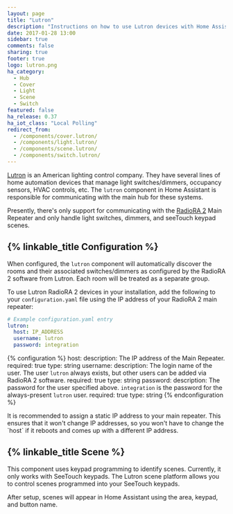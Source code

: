 ```yaml
---
layout: page
title: "Lutron"
description: "Instructions on how to use Lutron devices with Home Assistant."
date: 2017-01-28 13:00
sidebar: true
comments: false
sharing: true
footer: true
logo: lutron.png
ha_category:
  - Hub
  - Cover
  - Light
  - Scene
  - Switch
featured: false
ha_release: 0.37
ha_iot_class: "Local Polling"
redirect_from:
  - /components/cover.lutron/
  - /components/light.lutron/
  - /components/scene.lutron/
  - /components/switch.lutron/
---
```


[Lutron](http://www.lutron.com/) is an American lighting control company. They have several lines of home automation devices that manage light switches/dimmers, occupancy sensors, HVAC controls, etc. The `lutron` component in Home Assistant is responsible for communicating with the main hub for these systems.

Presently, there's only support for communicating with the [RadioRA 2](http://www.lutron.com/en-US/Products/Pages/WholeHomeSystems/RadioRA2/Overview.aspx) Main Repeater and only handle light switches, dimmers, and seeTouch keypad scenes.

## {% linkable_title Configuration %}

When configured, the `lutron` component will automatically discover the rooms and their associated switches/dimmers as configured by the RadioRA 2 software from Lutron. Each room will be treated as a separate group.

To use Lutron RadioRA 2 devices in your installation, add the following to your `configuration.yaml` file using the IP address of your RadioRA 2 main repeater:

``` yaml
# Example configuration.yaml entry
lutron:
  host: IP_ADDRESS
  username: lutron
  password: integration
```

{% configuration %}
host:
  description: The IP address of the Main Repeater.
  required: true
  type: string
username:
  description: The login name of the user. The user `lutron` always exists, but other users can be added via RadioRA 2 software.
  required: true
  type: string
password:
  description: The password for the user specified above. `integration` is the password for the always-present `lutron` user.
  required: true
  type: string
{% endconfiguration %}

<p class='note'>
It is recommended to assign a static IP address to your main repeater. This ensures that it won't change IP addresses, so you won't have to change the `host` if it reboots and comes up with a different IP address.
</p>

## {% linkable_title Scene %}

This component uses keypad programming to identify scenes.  Currently, it only works with SeeTouch keypads.
The Lutron scene platform allows you to control scenes programmed into your SeeTouch keypads.

After setup, scenes will appear in Home Assistant using the area, keypad, and button name.
